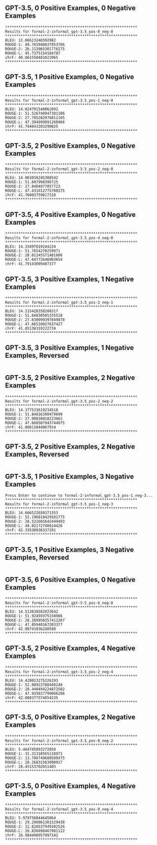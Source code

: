 ## GPT-3.5, 0 Positive Examples, 0 Negative Examples
```text
************************************************************
Results for formal-2-informal_gpt-3.5_pos-0_neg-0
************************************************************
BLEU: 12.86613246502982
ROUGE-1: 49.765948037953706
ROUGE-2: 26.113965301776275
ROUGE-L: 45.7375154184787
chrF: 40.861558481022065
************************************************************
```


## GPT-3.5, 1 Positive Examples, 0 Negative Examples
```text
************************************************************
Results for formal-2-informal_gpt-3.5_pos-1_neg-0
************************************************************
BLEU: 14.024791548862092
ROUGE-1: 51.526749947301106
ROUGE-2: 27.705282976811105
ROUGE-L: 47.394999091260466
chrF: 41.744643203290025
************************************************************
```


## GPT-3.5, 2 Positive Examples, 0 Negative Examples
```text
************************************************************
Results for formal-2-informal_gpt-3.5_pos-2_neg-0
************************************************************
BLEU: 14.063038245388542
ROUGE-1: 51.607998396725
ROUGE-2: 27.8404977057723
ROUGE-L: 47.431012775708375
chrF: 41.76003759617318
************************************************************
```


## GPT-3.5, 4 Positive Examples, 0 Negative Examples
```text
************************************************************
Results for formal-2-informal_gpt-3.5_pos-4_neg-0
************************************************************
BLEU: 14.15897819244224
ROUGE-1: 51.7654270259971
ROUGE-2: 28.01245571481806
ROUGE-L: 47.64772646983654
chrF: 41.79143099407377
```


## GPT-3.5, 3 Positive Examples, 1 Negative Examples
```text
************************************************************
Results for formal-2-informal_gpt-3.5_pos-3_neg-1
************************************************************
BLEU: 14.215428358208317
ROUGE-1: 51.64830585335518
ROUGE-2: 27.830099397049878
ROUGE-L: 47.66510027637427
chrF: 41.85138319222734
************************************************************
```


## GPT-3.5, 3 Positive Examples, 1 Negative Examples, Reversed
```text
```


## GPT-3.5, 2 Positive Examples, 2 Negative Examples
```text
************************************************************
Results for formal-2-informal_gpt-3.5_pos-2_neg-2
************************************************************
BLEU: 14.177533619234518
ROUGE-1: 51.84816380479699
ROUGE-2: 27.98038018223662
ROUGE-L: 47.668507943744075
chrF: 41.80011044967934
************************************************************
```


## GPT-3.5, 2 Positive Examples, 2 Negative Examples, Reversed
```text
```


## GPT-3.5, 1 Positive Examples, 3 Negative Examples
```text
Press Enter to continue to formal-2-informal_gpt-3.5_pos-1_neg-3...
************************************************************
Results for formal-2-informal_gpt-3.5_pos-1_neg-3
************************************************************
BLEU: 14.666522650371553
ROUGE-1: 52.196818429501775
ROUGE-2: 28.522665642449493
ROUGE-L: 48.02172740814426
chrF: 42.33530836337201
************************************************************
```


## GPT-3.5, 1 Positive Examples, 3 Negative Examples, Reversed
```text
```


## GPT-3.5, 6 Positive Examples, 0 Negative Examples
```text
************************************************************
Results for formal-2-informal_gpt-3.5_pos-6_neg-0
************************************************************
BLEU: 14.513838582823642
ROUGE-1: 51.92459375158986
ROUGE-2: 28.289958357412267
ROUGE-L: 47.85940167203377
chrF: 42.00741036240588
************************************************************
```


## GPT-3.5, 2 Positive Examples, 4 Negative Examples
```text
************************************************************
Results for formal-2-informal_gpt-3.5_pos-2_neg-4
************************************************************
BLEU: 14.420013275326193
ROUGE-1: 52.08923788440248
ROUGE-2: 28.440494224872502
ROUGE-L: 47.935837799066206
chrF: 42.088377574054235
************************************************************
```


## GPT-3.5, 0 Positive Examples, 2 Negative Examples
```text
************************************************************
Results for formal-2-informal_gpt-3.5_pos-0_neg-2
************************************************************
BLEU: 5.464745893272858
ROUGE-1: 31.31310565118971
ROUGE-2: 13.706749680589375
ROUGE-L: 28.26831563090917
chrF: 28.45153702651483
************************************************************
```


## GPT-3.5, 0 Positive Examples, 4 Negative Examples
```text
************************************************************
Results for formal-2-informal_gpt-3.5_pos-0_neg-4
************************************************************
BLEU: 5.979750844645064
ROUGE-1: 29.296061301529438
ROUGE-2: 12.628537949102526
ROUGE-L: 26.836898467981122
chrF: 26.984490957997142
************************************************************
```
